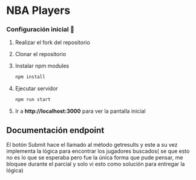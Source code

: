 # NBA Players

### Configuración inicial 🔧

1. Realizar el fork del repositorio

2. Clonar el repositorio

3. Instalar npm modules
   ```bash
   npm install
   ```
4. Ejecutar servidor
   ```bash
   npm run start
   ```
5. Ir a **http://localhost:3000** para ver la pantalla inicial

## Documentación endpoint

El botón Submit hace el llamado al método getresults y este a su vez implementa la lógica para encontrar los jugadores buscados( se que esto no es lo que se esperaba pero fue la única forma que pude pensar, me bloquee durante el parcial y solo vi esto como solución para entregar la lógica)
